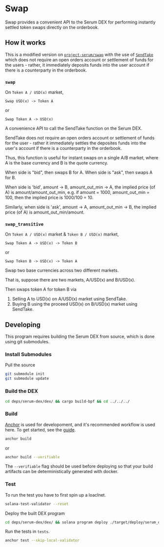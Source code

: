 # Swap

Swap provides a convenient API to the Serum DEX for performing instantly settled token swaps directly on the orderbook.

## How it works

This is a modified version on [`project-serum/swap`](https://github.com/project-serum/swap/blob/master/README.md) with the use of [`SendTake`](https://github.com/project-serum/serum-dex/commit/4713d2f338d27b41ff09cf769e52d6a9f6c1cf4e) which does not require an open orders account or settlement of funds for the users - rather, it immediately deposits funds into the user account if there is a counterparty in the orderbook.

### `swap`

On `Token A / USD(x)` market,

```
Swap USD(x) -> Token A
```

or  

```
Swap Token A -> USD(x)
```

A convenience API to call the SendTake function on the Serum DEX.  

SendTake does not require an open orders account or settlement of funds for the user - rather it immediately settles the deposites funds into the user's account if there is a counterparty in the orderbook.  

Thus, this function is useful for instant swaps on a single A/B market, where A is the base currency and B is the quote currency.  

When side is "bid", then swaps B for A. When side is "ask", then swaps A for B.  

When side is 'bid', amount -> B, amount_out_min -> A, the implied price (of A) is amount/amount_out_min, e.g. if amount = 1000, amount_out_min = 100, then the implied price is 1000/100 = 10.  

Similarly, when side is 'ask', amount -> A, amount_out_min -> B, the implied price (of A) is amount_out_min/amount.  

### `swap_transitive`

On `Token A / USD(x)` market & `Token B / USD(x)` market,

```
Swap Token A -> USD(x) -> Token B
```

or  

```
Swap Token B -> USD(x) -> Token A
```

Swap two base currencies across two different markets.  

That is, suppose there are two markets, A/USD(x) and B/USD(x).  

Then swaps token A for token B via  

1. Selling A to USD(x) on A/USD(x) market using SendTake.  
2. Buying B using the proceed USD(x) on B/USD(x) market using SendTake.  

## Developing

This program requires building the Serum DEX from source, which is done using git submodules.

### Install Submodules

Pull the source

```bash
git submodule init
git submodule update
```

### Build the DEX

```bash
cd deps/serum-dex/dex/ && cargo build-bpf && cd ../../../
```

### Build

[Anchor](https://github.com/coral-xyz/anchor) is used for developoment, and it's recommended workflow is used here. To get started, see the [guide](https://book.anchor-lang.com/).


```bash
anchor build
```

or

```bash
anchor build --verifiable
```

The `--verifiable` flag should be used before deploying so that your build artifacts can be deterministically generated with docker.

### Test

To run the test you have to first spin up a loaclnet.

```bash
solana-test-validator --reset
```

Deploy the built DEX program

```bash
cd deps/serum-dex/dex/ && solana program deploy ./target/deploy/serum_dex.so -u http://localhost:8899
```

Run the tests in `tests`.

```bash
anchor test --skip-local-validator
```
